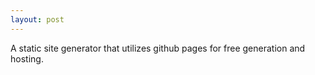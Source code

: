```yaml
---
layout: post
---
```


A static site generator that utilizes github pages for free generation and hosting.
